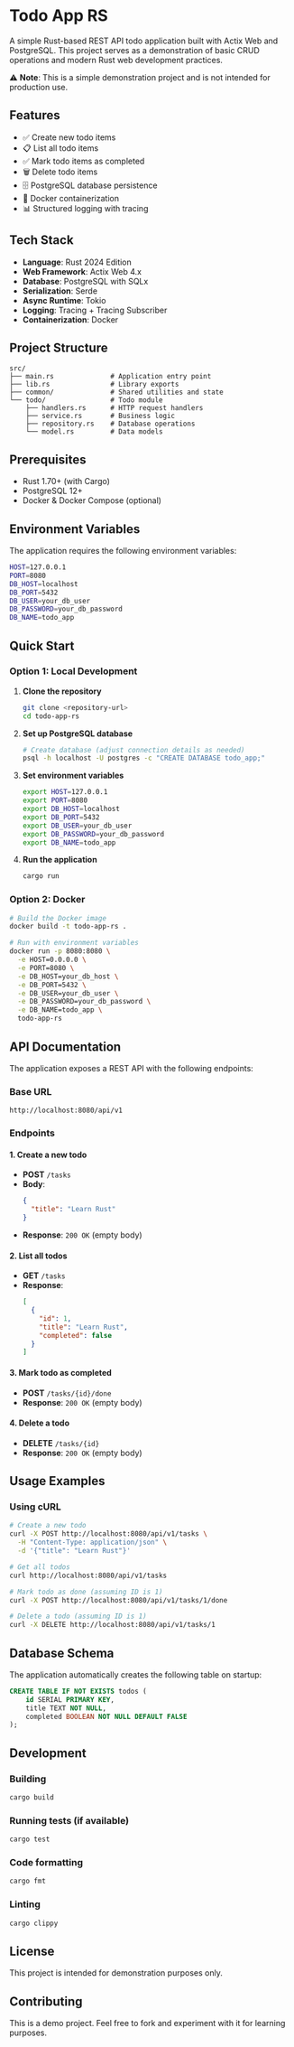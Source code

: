 # Todo App RS

A simple Rust-based REST API todo application built with Actix Web and PostgreSQL. This project serves as a demonstration of basic CRUD operations and modern Rust web development practices.

⚠️ **Note**: This is a simple demonstration project and is not intended for production use.

## Features

- ✅ Create new todo items
- 📋 List all todo items
- ✅ Mark todo items as completed
- 🗑️ Delete todo items
- 🗄️ PostgreSQL database persistence
- 🐳 Docker containerization
- 📊 Structured logging with tracing

## Tech Stack

- **Language**: Rust 2024 Edition
- **Web Framework**: Actix Web 4.x
- **Database**: PostgreSQL with SQLx
- **Serialization**: Serde
- **Async Runtime**: Tokio
- **Logging**: Tracing + Tracing Subscriber
- **Containerization**: Docker

## Project Structure

```
src/
├── main.rs              # Application entry point
├── lib.rs               # Library exports
├── common/              # Shared utilities and state
└── todo/                # Todo module
    ├── handlers.rs      # HTTP request handlers
    ├── service.rs       # Business logic
    ├── repository.rs    # Database operations
    └── model.rs         # Data models
```

## Prerequisites

- Rust 1.70+ (with Cargo)
- PostgreSQL 12+
- Docker & Docker Compose (optional)

## Environment Variables

The application requires the following environment variables:

```bash
HOST=127.0.0.1
PORT=8080
DB_HOST=localhost
DB_PORT=5432
DB_USER=your_db_user
DB_PASSWORD=your_db_password
DB_NAME=todo_app
```

## Quick Start

### Option 1: Local Development

1. **Clone the repository**
   ```bash
   git clone <repository-url>
   cd todo-app-rs
   ```

2. **Set up PostgreSQL database**
   ```bash
   # Create database (adjust connection details as needed)
   psql -h localhost -U postgres -c "CREATE DATABASE todo_app;"
   ```

3. **Set environment variables**
   ```bash
   export HOST=127.0.0.1
   export PORT=8080
   export DB_HOST=localhost
   export DB_PORT=5432
   export DB_USER=your_db_user
   export DB_PASSWORD=your_db_password
   export DB_NAME=todo_app
   ```

4. **Run the application**
   ```bash
   cargo run
   ```

### Option 2: Docker

```bash
# Build the Docker image
docker build -t todo-app-rs .

# Run with environment variables
docker run -p 8080:8080 \
  -e HOST=0.0.0.0 \
  -e PORT=8080 \
  -e DB_HOST=your_db_host \
  -e DB_PORT=5432 \
  -e DB_USER=your_db_user \
  -e DB_PASSWORD=your_db_password \
  -e DB_NAME=todo_app \
  todo-app-rs
```

## API Documentation

The application exposes a REST API with the following endpoints:

### Base URL
```
http://localhost:8080/api/v1
```

### Endpoints

#### 1. Create a new todo
- **POST** `/tasks`
- **Body**:
  ```json
  {
    "title": "Learn Rust"
  }
  ```
- **Response**: `200 OK` (empty body)

#### 2. List all todos
- **GET** `/tasks`
- **Response**:
  ```json
  [
    {
      "id": 1,
      "title": "Learn Rust",
      "completed": false
    }
  ]
  ```

#### 3. Mark todo as completed
- **POST** `/tasks/{id}/done`
- **Response**: `200 OK` (empty body)

#### 4. Delete a todo
- **DELETE** `/tasks/{id}`
- **Response**: `200 OK` (empty body)

## Usage Examples

### Using cURL

```bash
# Create a new todo
curl -X POST http://localhost:8080/api/v1/tasks \
  -H "Content-Type: application/json" \
  -d '{"title": "Learn Rust"}'

# Get all todos
curl http://localhost:8080/api/v1/tasks

# Mark todo as done (assuming ID is 1)
curl -X POST http://localhost:8080/api/v1/tasks/1/done

# Delete a todo (assuming ID is 1)
curl -X DELETE http://localhost:8080/api/v1/tasks/1
```

## Database Schema

The application automatically creates the following table on startup:

```sql
CREATE TABLE IF NOT EXISTS todos (
    id SERIAL PRIMARY KEY,
    title TEXT NOT NULL,
    completed BOOLEAN NOT NULL DEFAULT FALSE
);
```

## Development

### Building
```bash
cargo build
```

### Running tests (if available)
```bash
cargo test
```

### Code formatting
```bash
cargo fmt
```

### Linting
```bash
cargo clippy
```

## License

This project is intended for demonstration purposes only.

## Contributing

This is a demo project. Feel free to fork and experiment with it for learning purposes.
